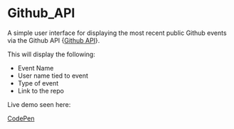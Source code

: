 # Github_API

A simple user interface for displaying the most recent public Github events via the Github API {[Github API](https://api.github.com/events)}.

This will display the following:
* Event Name
* User name tied to event
* Type of event
* Link to the repo

Live demo seen here:

[CodePen](http://codepen.io/MCatha/full/JbxoBM/)

